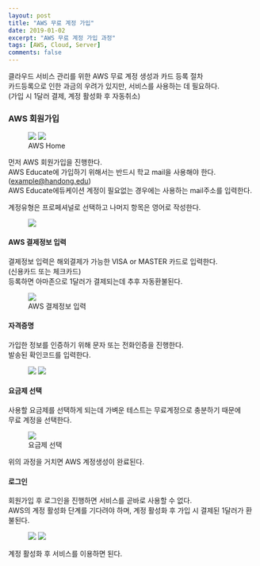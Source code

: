 ```yaml
---
layout: post
title: "AWS 무료 계정 가입"
date: 2019-01-02
excerpt: "AWS 무료 계정 가입 과정"
tags: [AWS, Cloud, Server]
comments: false
---
```


클라우드 서비스 관리를 위한 AWS 무료 계정 생성과 카드 등록 절차  
카드등록으로 인한 과금의 우려가 있지만, 서비스를 사용하는 데 필요하다.  
(가입 시 1달러 결제, 계정 활성화 후 자동취소)

### AWS 회원가입

<figure class="half">
	<a href="{{site.url}}/assets/img/post/aws_join/main.JPG"><img src="{{site.url}}/assets/img/post/aws_join/main.JPG"></a>
	<a href="{{site.url}}/assets/img/post/aws_join/join_1.JPG"><img src="{{site.url}}/assets/img/post/aws_join/join_1.JPG"></a>
	<figcaption>AWS Home</figcaption>
</figure>

먼저 AWS 회원가입을 진행한다.  
AWS Educate에 가입하기 위해서는 반드시 학교 mail을 사용해야 한다.  
(example@handong.edu)  
AWS Educate에듀케이션 계정이 필요없는 경우에는 사용하는 mail주소를 입력한다.

계정유형은 프로페셔널로 선택하고 나머지 항목은 영어로 작성한다.

<figure>
	<a href="{{site.url}}/assets/img/post/aws_join/join_2.JPG"><img src="{{site.url}}/assets/img/post/aws_join/join_2.JPG"></a>
</figure>

#### AWS 결제정보 입력

결제정보 입력은 해외결제가 가능한 VISA or MASTER 카드로 입력한다.  
(신용카드 또는 체크카드)  
등록하면 아마존으로 1달러가 결제되는데 추후 자동환불된다.

<figure>
  <a href="{{site.url}}/assets/img/post/aws_join/join_3.JPG"><img src="{{site.url}}/assets/img/post/aws_join/join_3.JPG"></a>
  <figcaption>AWS 결제정보 입력</figcaption>
</figure>

#### 자격증명

가입한 정보를 인증하기 위해 문자 또는 전화인증을 진행한다.  
발송된 확인코드를 입력한다.

<figure class="half">
  <a href="{{site.url}}/assets/img/post/aws_join/join_4.JPG"><img src="{{site.url}}/assets/img/post/aws_join/join_4.JPG"></a>
	<a href="{{site.url}}/assets/img/post/aws_join/join_5.JPG"><img src="{{site.url}}/assets/img/post/aws_join/join_5.JPG"></a>
</figure>

#### 요금제 선택

사용할 요금제를 선택하게 되는데 가벼운 테스트는 무료계정으로 충분하기 때문에  
무료 계정을 선택한다.

<figure>
  <a href="{{site.url}}/assets/img/post/aws_join/join_6.JPG"><img src="{{site.url}}/assets/img/post/aws_join/join_6.JPG"></a>
  <figcaption>요금제 선택</figcaption>
</figure>

위의 과정을 거치면 AWS 계정생성이 완료된다.

#### 로그인

회원가입 후 로그인을 진행하면 서비스를 곧바로 사용할 수 없다.  
AWS의 계정 활성화 단계를 기다려야 하며, 계정 활성화 후 가입 시 결제된 1달러가 환불된다.

<figure class="half">
  <a href="{{site.url}}/assets/img/post/aws_join/join_7.JPG"><img src="{{site.url}}/assets/img/post/aws_join/join_7.JPG"></a>
	<a href="{{site.url}}/assets/img/post/aws_join/join_8.JPG"><img src="{{site.url}}/assets/img/post/aws_join/join_8.JPG"></a>
</figure>

계정 활성화 후 서비스를 이용하면 된다.
